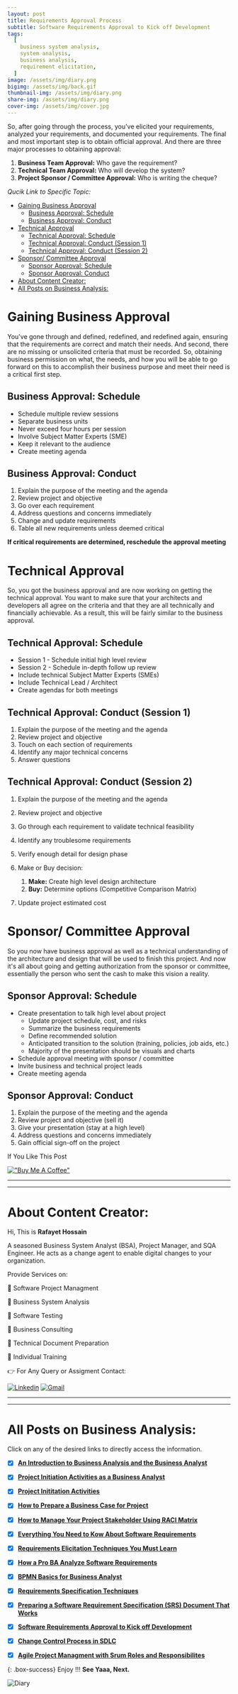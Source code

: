 ```yaml
---
layout: post
title: Requirements Approval Process
subtitle: Software Requirements Approval to Kick off Development
tags:
  [
    business system analysis,
    system analysis,
    business analysis,
    requirement elicitation,
  ]
image: /assets/img/diary.png
bigimg: /assets/img/back.gif
thumbnail-img: /assets/img/diary.png
share-img: /assets/img/diary.png
cover-img: /assets/img/cover.jpg
---
```


So, after going through the process, you've elicited your requirements, analyzed your requirements, and documented your requirements. The final and most important step is to obtain official approval. And there are three major processes to obtaining approval:

1. **Business Team Approval:** Who gave the requirement? 
2. **Technical Team Approval:** Who will develop the system? 
3. **Project Sponsor / Committee Approval:** Who is writing the cheque?

_Qucik Link to Specific Topic:_

- [Gaining Business Approval](#gaining-business-approval)
  - [Business Approval: Schedule](#business-approval-schedule)
  - [Business Approval: Conduct](#business-approval-conduct)
- [Technical Approval](#technical-approval)
  - [Technical Approval: Schedule](#technical-approval-schedule)
  - [Technical Approval: Conduct (Session 1)](#technical-approval-conduct-session-1)
  - [Technical Approval: Conduct (Session 2)](#technical-approval-conduct-session-2)
- [Sponsor/ Committee Approval](#sponsor-committee-approval)
  - [Sponsor Approval: Schedule](#sponsor-approval-schedule)
  - [Sponsor Approval: Conduct](#sponsor-approval-conduct)
- [About Content Creator:](#about-content-creator)
- [All Posts on Business Analysis:](#all-posts-on-business-analysis)

# Gaining Business Approval

You've gone through and defined, redefined, and redefined again, ensuring that the requirements are correct and match their needs. And second, there are no missing or unsolicited criteria that must be recorded. So, obtaining business permission on what, the needs, and how you will be able to go forward on this to accomplish their business purpose and meet their need is a critical first step.

## Business Approval: Schedule
- Schedule multiple review sessions
- Separate business units
- Never exceed four hours per session
- Involve Subject Matter Experts (SME)
- Keep it relevant to the audience
- Create meeting agenda

## Business Approval: Conduct
 1. Explain the purpose of the meeting and the agenda 
 2. Review project and objective
 3. Go over each requirement 
 4. Address questions and concerns immediately 
 5. Change and update requirements 
 6. Table all new requirements unless deemed critical

**If critical requirements are determined, reschedule the approval meeting**

# Technical Approval

So, you got the business approval and are now working on getting the technical approval. You want to make sure that your architects and developers all agree on the criteria and that they are all technically and financially achievable. As a result, this will be fairly similar to the business approval.

## Technical Approval: Schedule
- Session 1 - Schedule initial high level review
- Session 2 - Schedule in-depth follow up review
- Include technical Subject Matter Experts (SMEs)
- Include Technical Lead / Architect
- Create agendas for both meetings

## Technical Approval: Conduct (Session 1) 
1. Explain the purpose of the meeting and the agenda 
2. Review project and objective
3. Touch on each section of requirements
4. Identify any major technical concerns
5.  Answer questions

## Technical Approval: Conduct (Session 2) 
1. Explain the purpose of the meeting and the agenda
2. Review project and objective 
3. Go through each requirement to validate technical feasibility
4. Identify any troublesome requirements 
5. Verify enough detail for design phase 
6. Make or Buy decision:
   1. **Make:** Create high level design architecture
   2. **Buy:** Determine options (Competitive Comparison Matrix)

 1. Update project estimated cost

# Sponsor/ Committee Approval

So you now have business approval as well as a technical understanding of the architecture and design that will be used to finish this project. And now it's all about going and getting authorization from the sponsor or committee, essentially the person who sent the cash to make this vision a reality.

## Sponsor Approval: Schedule
-  Create presentation to talk high level about project
    - Update project schedule, cost, and risks
    - Summarize the business requirements
    - Define recommended solution
    - Anticipated transition to the solution (training, policies, job aids, etc.)
    - Majority of the presentation should be visuals and charts
-  Schedule approval meeting with sponsor / committee
-  Invite business and technical project leads
-  Create meeting agenda
## Sponsor Approval: Conduct 
1. Explain the purpose of the meeting and the agenda 
2. Review project and objective (sell it)
3. Give your presentation (stay at a high level)
4. Address questions and concerns immediately 
5. Gain official sign-off on the project

If You Like This Post

[!["Buy Me A Coffee"](https://www.buymeacoffee.com/assets/img/custom_images/orange_img.png)](https://www.buymeacoffee.com/rafayetanalyst/)





----------------------------------------------------------------------
----------------------------------------------------------------------

# About Content Creator: 


Hi, This is **Rafayet Hossain**

A seasoned Business System Analyst (BSA), Project Manager, and SQA Engineer.
He acts as a change agent to enable digital changes to your organization.

Provide Services on:

🎯 Software Project Managment 

🎯 Business System Analysis 

🎯 Software Testing 

🎯 Business Consulting

🎯 Technical Document Preparation 

🎯 Individual Training  


👉 For Any Query or Assigment Contact: 


[![Linkedin](https://img.shields.io/badge/-LinkedIn-blue?style=flat&logo=Linkedin&logoColor=white)](https://www.linkedin.com/in/rafayethossain/)
[![Gmail](https://img.shields.io/badge/-Gmail-c14438?style=flat&logo=Gmail&logoColor=white)](mailto:rafayet13@gmail.com)


----------------------------------------------------------------------
----------------------------------------------------------------------



 
# All Posts on Business Analysis:  

Click on any of the desired links to directly access the information.

- [x]  [**An Introduction to Business Analysis and the Business Analyst**](https://rafayethossain.github.io/2019-01-22-Introduction-to-Business-Analysis/)
- [x]  [**Project Initiation Activities as a Business Analyst**](https://rafayethossain.github.io/2019-02-07-Project-Initiation-Business-Analysis-Activities/)
- [x]  [**Project Inititation Activities**](https://rafayethossain.github.io/2019-02-25-How-to-Prepare-Business-Case-Business-Analyst/)
- [x]  [**How to Prepare a Business Case for Project**](https://rafayethossain.github.io/2019-02-25-How-to-Prepare-Business-Case-Business-Analyst/)
- [x]  [**How to Manage Your Project Stakeholder Using RACI Matrix**](https://rafayethossain.github.io/2019-02-27-Stakeholder-Management-Business-Analyst/)  
- [x]  [**Everything You Need to Kow About Software Requirements**](https://rafayethossain.github.io/2019-03-03-What-is-Software-Requirements/)
- [x]  [**Requirements Elicitation Techniques You Must Learn**](https://rafayethossain.github.io/2019-03-30-Requirement-Elicitation-Complete-Guidelines/)
- [x]  [**How a Pro BA Analyze Software Requirements**](https://rafayethossain.github.io/2019-04-04-Requirement-Analysis-Guidelines/)
- [x]  [**BPMN Basics for Business Analyst**](https://rafayethossain.github.io/2019-04-20-BPMN-Basic-Guidelines-with-Example/)
- [x]  [**Requirements Specification Techniques**](https://rafayethossain.github.io/2019-05-01-Requirement-Specification-Techniques/)
- [x]  [**Preparing a Software Requirement Specification (SRS) Document That Works**](https://rafayethossain.github.io/2019-05-07-How-to-Write-SRS-Document/)
- [x]  [**Software Requirements Approval to Kick off Development**](https://rafayethossain.github.io/2019-06-06-Requirement-Approval-Process/)
- [x]  [**Change Control Process in SDLC**](https://rafayethossain.github.io/2019-07-07-Change-Control-Process-in-SDLC/)
- [x]  [**Agile Project Managment with Srum Roles and Responsibilites**](https://rafayethossain.github.io/2022-10-10-Agile-Scrum-in-a-Nutshell/)




{: .box-success}
Enjoy !!!
**See Yaaa, Next.**

![Diary](/assets/img/diary.png "Diary")
